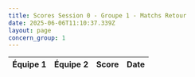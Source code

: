 ```yaml
---
title: Scores Session 0 - Groupe 1 - Matchs Retour
date: 2025-06-06T11:10:37.339Z
layout: page
concern_group: 1
---
```




| Équipe 1 | Équipe 2 | Score | Date |
|----------|----------|-------|------|

